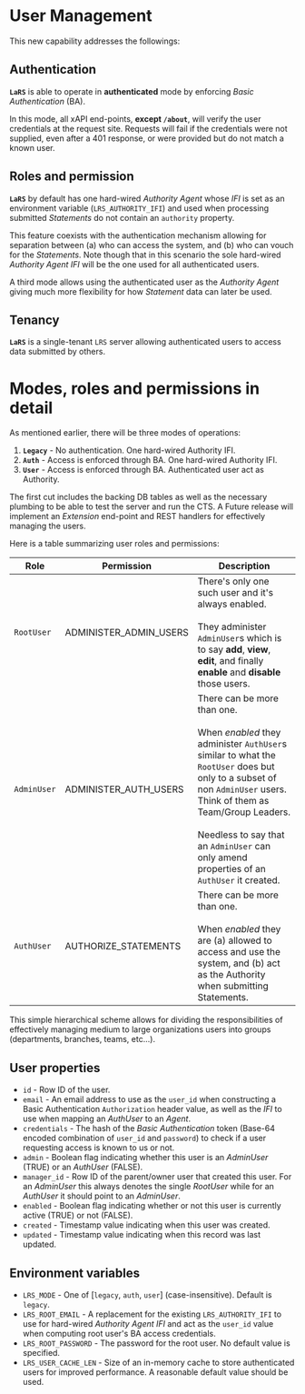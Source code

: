 # User Management

This new capability addresses the followings:

## Authentication

**`LaRS`** is able to operate in **authenticated** mode by enforcing _Basic Authentication_ (BA).

In this mode, all xAPI end-points, **except `/about`**, will verify the user credentials at the request site. Requests will fail if the credentials were not supplied, even after a 401 response, or were provided but do not match a known user.

## Roles and permission

**`LaRS`** by default has one hard-wired _Authority Agent_ whose _IFI_ is set as an environment variable (`LRS_AUTHORITY_IFI`) and used when processing submitted _Statements_ do not contain an `authority` property.

This feature coexists with the authentication mechanism allowing for separation between (a) who can access the system, and (b) who can vouch for the _Statements_. Note though that in this scenario the sole hard-wired _Authority Agent IFI_ will be the one used for all authenticated users.

A third mode allows using the authenticated user as the _Authority Agent_ giving much more flexibility for how _Statement_ data can later be used.

## Tenancy

**`LaRS`** is a single-tenant `LRS` server allowing authenticated users to access data submitted by others.


# Modes, roles and permissions in detail

As mentioned earlier, there will be three modes of operations:

1. **`Legacy`** - No authentication. One hard-wired Authority IFI.
2. **`Auth`** - Access is enforced through BA. One hard-wired Authority IFI.
3. **`User`** - Access is enforced through BA. Authenticated user act as Authority.

The first cut includes the backing DB tables as well as the necessary plumbing to be able to test the server and run the CTS. A Future release will implement an _Extension_ end-point and REST handlers for effectively managing the users.

Here is a table summarizing user roles and permissions:

| Role        | Permission             | Description                             |
|-------------|------------------------|-----------------------------------------|
| `RootUser`  | ADMINISTER_ADMIN_USERS | There's only one such user and it's always enabled.<br/><br/>They administer `AdminUser`s which is to say **add**, **view**, **edit**, and finally **enable** and **disable** those users. |
| `AdminUser` | ADMINISTER_AUTH_USERS  | There can be more than one.<br/><br/>When _enabled_ they administer `AuthUser`s similar to what the `RootUser` does but only to a subset of non `AdminUser` users. Think of them as Team/Group Leaders.<br/><br/>Needless to say that an `AdminUser` can only amend properties of an `AuthUser` it created. |
| `AuthUser`  | AUTHORIZE_STATEMENTS   | There can be more than one.<br/><br/>When _enabled_ they are (a) allowed to access and use the system, and (b) act as the Authority when submitting Statements. |

This simple hierarchical scheme allows for dividing the responsibilities of effectively managing medium to large organizations users into groups (departments, branches, teams, etc...).


## User properties

* `id` - Row ID of the user.
* `email` - An email address to use as the `user_id` when constructing a Basic Authentication `Authorization` header value, as well as the _IFI_ to use when mapping an _AuthUser_ to an _Agent_.
* `credentials` - The hash of the _Basic Authentication_ token (Base-64 encoded combination of `user_id` and `password`) to check if a user requesting access is known to us or not.
* `admin` - Boolean flag indicating whether this user is an _AdminUser_ (TRUE) or an _AuthUser_ (FALSE).
* `manager_id` - Row ID of the parent/owner user that created this user. For an _AdminUser_ this always denotes the single _RootUser_ while for an _AuthUser_ it should point to an _AdminUser_.
* `enabled` - Boolean flag indicating whether or not this user is currently active (TRUE) or not (FALSE). 
* `created` - Timestamp value indicating when this user was created.
* `updated` - Timestamp value indicating when this record was last updated.


## Environment variables

* `LRS_MODE` - One of [`legacy`, `auth`, `user`] (case-insensitive). Default is `legacy`.
* `LRS_ROOT_EMAIL` - A replacement for the existing `LRS_AUTHORITY_IFI` to use for hard-wired _Authority Agent IFI_ and act as the `user_id` value when computing root user's BA access credentials.
* `LRS_ROOT_PASSWORD` - The password for the root user. No default value is specified.
* `LRS_USER_CACHE_LEN` - Size of an in-memory cache to store authenticated users for improved performance. A reasonable default value should be used.
